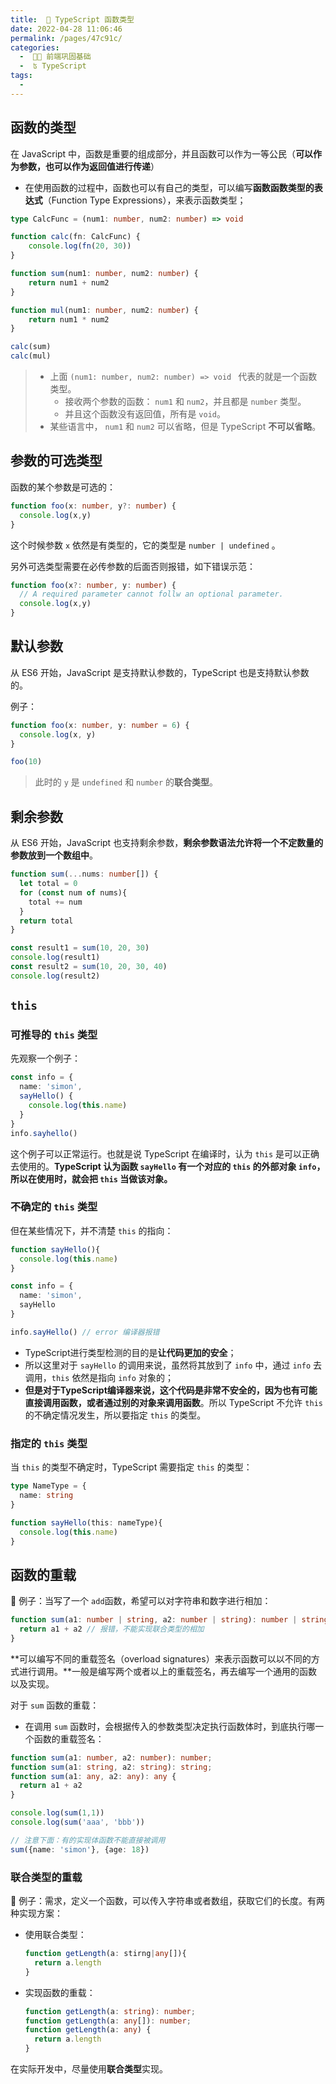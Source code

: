 ```yaml
---
title:  🚙 TypeScript 函数类型
date: 2022-04-28 11:06:46
permalink: /pages/47c91c/
categories:
  -  🚶🏻 前端巩固基础
  -  ʦ TypeScript
tags:
  - 
---
```


## 函数的类型

在 JavaScript 中，函数是重要的组成部分，并且函数可以作为一等公民（**可以作为参数，也可以作为返回值进行传递**）

+ 在使用函数的过程中，函数也可以有自己的类型，可以编写**函数函数类型的表达式**（Function Type Expressions），来表示函数类型；

```typescript
type CalcFunc = (num1: number, num2: number) => void 

function calc(fn: CalcFunc) {
	console.log(fn(20, 30))
}

function sum(num1: number, num2: number) {
	return num1 + num2
}

function mul(num1: number, num2: number) {
	return num1 * num2
}

calc(sum)
calc(mul)
```

> + 上面 `(num1: number, num2: number) => void ` 代表的就是一个函数类型。
>   + 接收两个参数的函数： `num1` 和 `num2`，并且都是 `number` 类型。
>   + 并且这个函数没有返回值，所有是 `void`。
> + 某些语言中， `num1` 和 `num2` 可以省略，但是 TypeScript **不可以省略**。



## 参数的可选类型

函数的某个参数是可选的：
```typescript
function foo(x: number, y?: number) {
  console.log(x,y)
}
```

这个时候参数 `x` 依然是有类型的，它的类型是 `number | undefined` 。

另外可选类型需要在必传参数的后面否则报错，如下错误示范：

```typescript
function foo(x?: number, y: number) {
  // A required parameter cannot follw an optional parameter.
  console.log(x,y)
}
```



## 默认参数

从 ES6 开始，JavaScript 是支持默认参数的，TypeScript 也是支持默认参数的。

例子：

```typescript
function foo(x: number, y: number = 6) {
  console.log(x, y)
}

foo(10)
```

> 此时的 `y` 是 `undefined` 和 `number` 的**联合类型**。



## 剩余参数

从 ES6 开始，JavaScript 也支持剩余参数，**剩余参数语法允许将一个不定数量的参数放到一个数组中**。

```typescript
function sum(...nums: number[]) {
  let total = 0
  for (const num of nums){
    total += num
  }
  return total
}

const result1 = sum(10, 20, 30)
console.log(result1)
const result2 = sum(10, 20, 30, 40)
console.log(result2)
```



## `this` 

### 可推导的 `this` 类型

先观察一个例子：
```typescript
const info = {
  name: 'simon',
  sayHello() {
    console.log(this.name)
  }
}
info.sayhello()
```

这个例子可以正常运行。也就是说 TypeScript 在编译时，认为 `this` 是可以正确去使用的。**TypeScript 认为函数 `sayHello` 有一个对应的 `this` 的外部对象 `info`，所以在使用时，就会把 `this` 当做该对象。**



### 不确定的 `this` 类型

但在某些情况下，并不清楚 `this` 的指向：
```typescript
function sayHello(){
  console.log(this.name)
}

const info = {
  name: 'simon',
  sayHello
}

info.sayHello() // error 编译器报错
```

+ TypeScript进行类型检测的目的是**让代码更加的安全**； 
+ 所以这里对于 `sayHello` 的调用来说，虽然将其放到了 `info` 中，通过 `info` 去调用，`this` 依然是指向 `info` 对象的；
+ **但是对于TypeScript编译器来说，这个代码是非常不安全的，因为也有可能直接调用函数，或者通过别的对象来调用函数**。所以 TypeScript 不允许 `this` 的不确定情况发生，所以要指定 `this` 的类型。



### 指定的 `this` 类型

当 `this` 的类型不确定时，TypeScript 需要指定 `this` 的类型：

```typescript
type NameType = {
  name: string
}

function sayHello(this: nameType){
  console.log(this.name)
}
```



## 函数的重载

🌰 例子：当写了一个 `add`函数，希望可以对字符串和数字进行相加：

```typescript
function sum(a1: number | string, a2: number | string): number | string {
  return a1 + a2 // 报错，不能实现联合类型的相加
}
```



**可以编写不同的重载签名（overload signatures）来表示函数可以以不同的方式进行调用。**一般是编写两个或者以上的重载签名，再去编写一个通用的函数以及实现。

对于 `sum` 函数的重载：

+ 在调用 `sum` 函数时，会根据传入的参数类型决定执行函数体时，到底执行哪一个函数的重载签名：

```typescript
function sum(a1: number, a2: number): number;
function sum(a1: string, a2: string): string;
function sum(a1: any, a2: any): any {
  return a1 + a2
}

console.log(sum(1,1))
console.log(sum('aaa', 'bbb'))

// 注意下面：有的实现体函数不能直接被调用
sum({name: 'simon'}, {age: 18})
```



### 联合类型的重载

🌰 例子：需求，定义一个函数，可以传入字符串或者数组，获取它们的长度。有两种实现方案：

+ 使用联合类型：

  ```typescript
  function getLength(a: stirng|any[]){
    return a.length
  }
  ```

+ 实现函数的重载：

  ```typescript
  function getLength(a: string): number;
  function getLength(a: any[]): number;
  function getLength(a: any) {
    return a.length
  }
  ```

在实际开发中，尽量使用**联合类型**实现。

